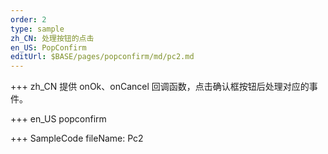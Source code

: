```yaml
---
order: 2
type: sample
zh_CN: 处理按钮的点击
en_US: PopConfirm
editUrl: $BASE/pages/popconfirm/md/pc2.md
---
```


+++ zh_CN
提供 onOk、onCancel 回调函数，点击确认框按钮后处理对应的事件。

+++ en_US
popconfirm

+++ SampleCode
fileName: Pc2
